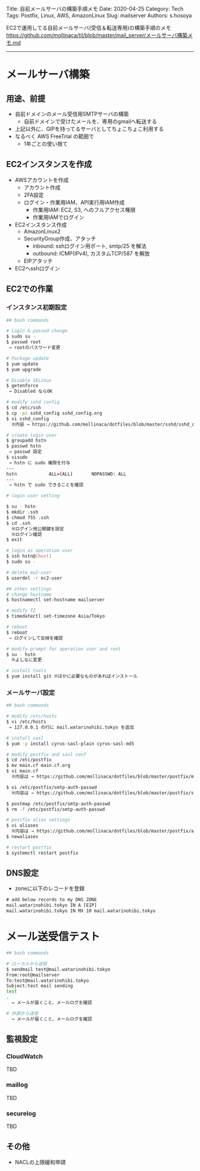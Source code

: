Title: 自前メールサーバの構築手順メモ
Date: 2020-04-25 
Category: Tech
Tags: Postfix, Linux, AWS, AmazonLinux
Slug: mailserver
Authors: s.hosoya

EC2で運用してる自前メールサーバ(受信＆転送専用)の構築手順のメモ  
https://github.com/mollinaca/til/blob/master/mail_server/メールサーバ構築メモ.md  

---

# メールサーバ構築

## 用途、前提

* 自前ドメインのメール受信用SMTPサーバの構築
    * 自前ドメインで受けたメールを、専用のgmailへ転送する
* 上記以外に、GIPを持ってるサーバとしてちょこちょこ利用する
* なるべく AWS FreeTrial の範囲で
    * 1年ごとの使い捨て

## EC2インスタンスを作成

* AWSアカウントを作成
    * アカウント作成
    * 2FA設定
    * ログイン・作業用IAM、API実行用IAM作成
        * 作業用IAM: EC2, S3, へのフルアクセス権限
        * 作業用IAMでログイン
* EC2インスタンス作成
    * AmazonLinux2
    * SecurityGroup作成、アタッチ
        * inbound: sshログイン用ポート, smtp/25 を解法
        * outbound: ICMP(IPv4), カスタムTCP/587 を解放
    * EIPアタッチ
* EC2へsshログイン

## EC2での作業

### インスタンス初期設定

~~~bash
## bash commands

# Login & passwd change
$ sudo su -
$ passwd root
 → rootのパスワード変更

# Package update
$ yum update
$ yum upgrade

# Disable SELinux
$ getenforce
 → Disabled ならOK

# modify sshd config
$ cd /etc/ssh
$ cp -pi sshd_config sshd_config.org
$ vi sshd_config
  ※内容 → https://github.com/mollinaca/dotfiles/blob/master/sshd/sshd_config_ec2

# create login user
$ groupadd hstn
$ passwd hstn
 → passwd 設定
$ visudo
 → hstn に sudo 権限を付与
---
hstn            ALL=(ALL)       NOPASSWD: ALL
---
 → hstn で sudo できることを確認

# login user setting

$ su - hstn
$ mkdir .ssh
$ chmod 755 .ssh
$ cd .ssh
  ※ログイン用公開鍵を設定
  ※ログイン確認
$ exit

# login as operation user
$ ssh hstn@[host]
$ sudo su -

# delete eu2-user
$ userdel -r ec2-user

## other settings
# change hostname
$ hostnamectl set-hostname mailserver

# modify TZ
$ timedatectl set-timezone Asia/Tokyo

# reboot
$ reboot
 → ログインして反映を確認

# modify prompt for operation user and root
$ su - hstn
  ※よしなに変更 

# install tools
$ yum install git ※ほかに必要なものがあればインストール
~~~

### メールサーバ設定

~~~bash
## bash commands

# modify /etc/hosts
$ vi /etc/hosts
 → 127.0.0.1 の行に mail.watarinohibi.tokyo を追加

# install sasl
$ yum -y install cyrus-sasl-plain cyrus-sasl-md5

# modify postfix and sasl conf
$ cd /etc/postfix
$ mv main.cf main.cf.org
$ vi main.cf
  ※内容は → https://github.com/mollinaca/dotfiles/blob/master/postfix/main.cf

$ vi /etc/postfix/smtp-auth-passwd
  ※内容は → https://github.com/mollinaca/dotfiles/blob/master/postfix/smtp-auth-passwd

$ postmap /etc/postfix/smtp-auth-passwd
$ rm -f /etc/postfix/smtp-auth-passwd

# postfix alias settings
$ vi aliases
  ※内容は → https://github.com/mollinaca/dotfiles/blob/master/postfix/aliases
$ newaliases

# restart postfix
$ systemctl restart postfix
~~~

## DNS設定

* zoneに以下のレコードを登録
~~~html
# add below records to my DNS ZONE
mail.watarinohibi.tokyo IN A [EIP]
mail.watarinohibi.tokyo IN MX 10 mail.watarinohibi.tokyo
~~~

# メール送受信テスト

~~~bash
## bash commands

# ローカルから送信  
$ sendmail test@mail.watarinohibi.tokyo
From:root@mailserver
To:test@mail.watarinohibi.tokyo
Subject:test mail sending
test
.
  → メールが届くこと、メールログを確認

# 外部から送信  
  → メールが届くこと、メールログを確認

~~~

## 監視設定

### CloudWatch

TBD

### maillog

TBD

### securelog

TBD

## その他

* NACLの上限緩和申請
